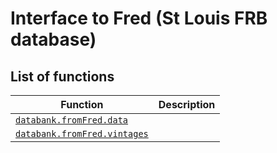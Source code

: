 # Interface to Fred (St Louis FRB database)

## List of functions

| Function      | Description       |
|---            |---                |
[`databank.fromFred.data`](data.md) | 
[`databank.fromFred.vintages`](vintages.md) | 

